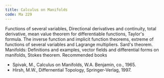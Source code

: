 ```yaml
---
title: Calculus on Manifolds
code: Ma 229
---
```

Functions of several variables, Directional derivatives and continuity, total
derivative, mean value theorem for differentiable functions, Taylor's formula.
The inverse function and implicit function theorems, extreme of functions of
several variables and Lagrange multipliers. Sard's theorem.
Manifolds: Definitions and examples, vector fields and differential forms on
manifolds, Stokes theorem.
Recommended books

* Spivak, M., Calculus on Manifolds, W.A. Benjamin, co., 1965.
* Hirsh, M.W., Differnential Topology, Springer-Verlag, 1997.


